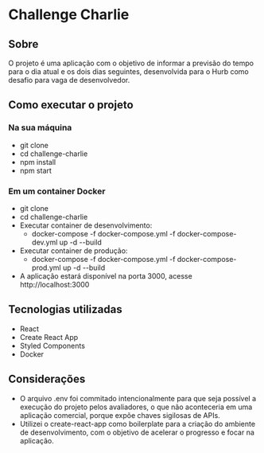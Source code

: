 # Challenge Charlie

## Sobre

O projeto é uma aplicação com o objetivo de informar a previsão do tempo para o dia atual e os dois dias seguintes, desenvolvida para o Hurb como desafio para vaga de desenvolvedor.

## Como executar o projeto

### Na sua máquina

-   git clone
-   cd challenge-charlie
-   npm install
-   npm start















### Em um container Docker

-   git clone
-   cd challenge-charlie
-   Executar container de desenvolvimento:
    -   docker-compose -f docker-compose.yml -f docker-compose-dev.yml up -d --build
-   Executar container de produção:
    -   docker-compose -f docker-compose.yml -f docker-compose-prod.yml up -d --build
-   A aplicação estará disponível na porta 3000, acesse http://localhost:3000

## Tecnologias utilizadas

-   React
-   Create React App
-   Styled Components
-   Docker

## Considerações

-   O arquivo .env foi commitado intencionalmente para que seja possível a execução do projeto pelos avaliadores, o que não aconteceria em uma aplicação comercial, porque expõe chaves sigilosas de APIs.
-   Utilizei o create-react-app como boilerplate para a criação do ambiente de desenvolvimento, com o objetivo de acelerar o progresso e focar na aplicação.
